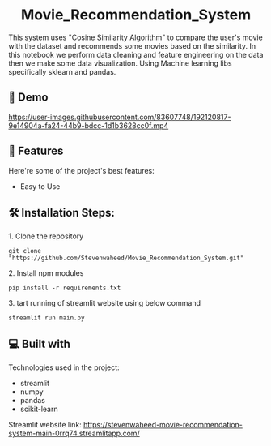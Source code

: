 <h1 align="center" id="title">Movie_Recommendation_System</h1>

<p id="description">This system uses "Cosine Similarity Algorithm" to compare the user's movie with the dataset and recommends some movies based on the similarity. In this notebook we perform data cleaning and feature engineering on the data then we make some data visualization. Using Machine learning libs specifically sklearn and pandas.</p>

<h2>🚀 Demo</h2>

https://user-images.githubusercontent.com/83607748/192120817-9e14904a-fa24-44b9-bdcc-1d1b3628cc0f.mp4
  
  
<h2>🧐 Features</h2>

Here're some of the project's best features:

*   Easy to Use

<h2>🛠️ Installation Steps:</h2>

<p>1. Clone the repository</p>

```
git clone "https://github.com/Stevenwaheed/Movie_Recommendation_System.git"
```

<p>2. Install npm modules</p>

```
pip install -r requirements.txt
```

<p>3. tart running of streamlit website using below command</p>

```
streamlit run main.py
```

  
  
<h2>💻 Built with</h2>

Technologies used in the project:

*   streamlit
*   numpy
*   pandas
*   scikit-learn

Streamlit website link: https://stevenwaheed-movie-recommendation-system-main-0rrq74.streamlitapp.com/


